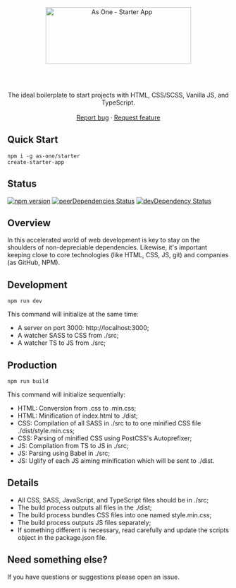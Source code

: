 <br>
<br>

<p align="center">
  <a href="https://github.com/as-one/starter-app">
    <img src="https://raw.githubusercontent.com/as-one/starter-app/master/starter.png" alt="As One - Starter App" width="330" height="128">
  </a>
</p>

<br>
<br>

<p align="center">
  The ideal boilerplate to start projects with HTML, CSS/SCSS, Vanilla JS, and TypeScript.
  <br>
  <br>
  <a href="https://github.com/as-one/starter-app/issues/new">Report bug</a>
  ·
  <a href="https://github.com/as-one/starter-app/issues/new">Request feature</a>
</p>

## Quick Start

```
npm i -g as-one/starter
create-starter-app
```

## Status

[![npm version](https://img.shields.io/badge/npm-v6.13.4-blue)]()
[![peerDependencies Status](https://img.shields.io/badge/peer%20dependencies-up%20to%20date-brightgreen)]()
[![devDependency Status](https://img.shields.io/badge/dev--dependencies-up%20to%20date-brightgreen)]()

## Overview

In this accelerated world of web development is key to stay on the shoulders of non-depreciable dependencies. Likewise, it's important keeping close to core technologies (like HTML, CSS, JS, git) and companies (as GitHub, NPM).

## Development

```
npm run dev
```

This command will initialize at the same time:

- A server on port 3000: http://localhost:3000;
- A watcher SASS to CSS from ./src;
- A watcher TS to JS from ./src;

## Production

```
npm run build
```

This command will initialize sequentially:

- HTML: Conversion from .css to .min.css;
- HTML: Minification of index.html to ./dist;
- CSS: Compilation of all SASS in ./src to to one minified CSS file ./dist/style.min.css;
- CSS: Parsing of minified CSS using PostCSS's Autoprefixer;
- JS: Compilation from TS to JS in ./src;
- JS: Parsing using Babel in ./src;
- JS: Uglify of each JS aiming minification which will be sent to ./dist.

## Details

- All CSS, SASS, JavaScript, and TypeScript files should be in ./src;
- The build process outputs all files in the ./dist;
- The build process bundles CSS files into one named style.min.css;
- The build process outputs JS files separately;
- If something different is necessary, read carefully and update the scripts object in the package.json file.

## Need something else?

If you have questions or suggestions please open an issue.
